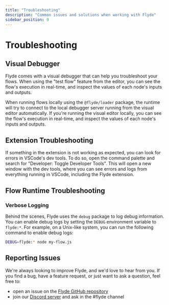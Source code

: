 ```yaml
---
title: "Troubleshooting"
description: "Common issues and solutions when working with Flyde"
sidebar_position: 9
---
```


# Troubleshooting

## Visual Debugger

Flyde comes with a visual debugger that can help you troubleshoot your flows. When using the "test flow" feature from the editor, you can see the flow's execution in real-time, and inspect the values of each node's inputs and outputs.

When running flows locally using the `@flyde/loader` package, the runtime will try to connect to the local debugger server running from the visual editor automatically. If you're running the visual editor locally, you can see the flow's execution in real-time, and inspect the values of each node's inputs and outputs.

## Extension Troubleshooting

If something in the extension is not working as expected, you can look for errors in VSCode's dev tools. To do so, open the command palette and search for "Developer: Toggle Developer Tools". This will open a new window with the dev tools, where you can see errors and logs from everything running in VSCode, including the Flyde extension.

## Flow Runtime Troubleshooting

### Verbose Logging

Behind the scenes, Flyde uses the `debug` package to log debug information. You can enable debug logs by setting the `DEBUG` environment variable to `flyde:*`. For example, on a Unix-like system, you can run the following command to enable debug logs:

```sh
DEBUG=flyde:* node my-flow.js
```

## Reporting Issues

We're always looking to improve Flyde, and we'd love to hear from you. If you find a bug, have a feature request, or just want to ask a question, feel free to:

- open an issue on the [Flyde GitHub repository](https://www.github.com/flydelabs/flyde)
- join our [Discord server](https://www.flyde.dev/discord) and ask in the #flyde channel
